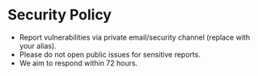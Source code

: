 # Security Policy

- Report vulnerabilities via private email/security channel (replace with your alias).
- Please do not open public issues for sensitive reports.
- We aim to respond within 72 hours.
